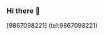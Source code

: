 ### Hi there 👋

[9867098221] (tel:9867098221)
 <!-- ![alt text](https://github.com/adhikariravi/adhikariravi/blob/master/whaat.gif?raw=true) -->

<!--
**adhikariravi/adhikariravi** is a ✨ _special_ ✨ repository because its `README.md` (this file) appears on your GitHub profile.

Here are some ideas to get you started:

- 🔭 I’m currently working on ...
- 🌱 I’m currently learning ...
- 👯 I’m looking to collaborate on ...
- 🤔 I’m looking for help with ...
- 💬 Ask me about ...
- 📫 How to reach me: ...
- 😄 Pronouns: ...
- ⚡ Fun fact: ...
-->
